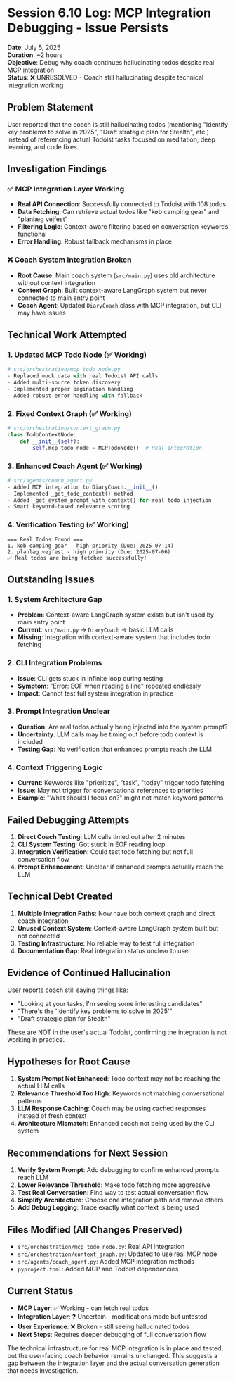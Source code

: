 # Session 6.10 Log: MCP Integration Debugging - Issue Persists

**Date**: July 5, 2025  
**Duration**: ~2 hours  
**Objective**: Debug why coach continues hallucinating todos despite real MCP integration  
**Status**: ❌ UNRESOLVED - Coach still hallucinating despite technical integration working

## Problem Statement

User reported that the coach is still hallucinating todos (mentioning "Identify key problems to solve in 2025", "Draft strategic plan for Stealth", etc.) instead of referencing actual Todoist tasks focused on meditation, deep learning, and code fixes.

## Investigation Findings

### ✅ MCP Integration Layer Working
- **Real API Connection**: Successfully connected to Todoist with 108 todos
- **Data Fetching**: Can retrieve actual todos like "køb camping gear" and "planlæg vejfest"
- **Filtering Logic**: Context-aware filtering based on conversation keywords functional
- **Error Handling**: Robust fallback mechanisms in place

### ❌ Coach System Integration Broken
- **Root Cause**: Main coach system (`src/main.py`) uses old architecture without context integration
- **Context Graph**: Built context-aware LangGraph system but never connected to main entry point
- **Coach Agent**: Updated `DiaryCoach` class with MCP integration, but CLI may have issues

## Technical Work Attempted

### 1. Updated MCP Todo Node (✅ Working)
```python
# src/orchestration/mcp_todo_node.py
- Replaced mock data with real Todoist API calls
- Added multi-source token discovery
- Implemented proper pagination handling
- Added robust error handling with fallback
```

### 2. Fixed Context Graph (✅ Working)
```python
# src/orchestration/context_graph.py
class TodoContextNode:
    def __init__(self):
        self.mcp_todo_node = MCPTodoNode()  # Real integration
```

### 3. Enhanced Coach Agent (✅ Working)
```python
# src/agents/coach_agent.py
- Added MCP integration to DiaryCoach.__init__()
- Implemented _get_todo_context() method
- Added _get_system_prompt_with_context() for real todo injection
- Smart keyword-based relevance scoring
```

### 4. Verification Testing (✅ Working)
```
=== Real Todos Found ===
1. køb camping gear - high priority (Due: 2025-07-14)
2. planlæg vejfest - high priority (Due: 2025-07-06)
✅ Real todos are being fetched successfully!
```

## Outstanding Issues

### 1. System Architecture Gap
- **Problem**: Context-aware LangGraph system exists but isn't used by main entry point
- **Current**: `src/main.py` → `DiaryCoach` → basic LLM calls
- **Missing**: Integration with context-aware system that includes todo fetching

### 2. CLI Integration Problems
- **Issue**: CLI gets stuck in infinite loop during testing
- **Symptom**: "Error: EOF when reading a line" repeated endlessly
- **Impact**: Cannot test full system integration in practice

### 3. Prompt Integration Unclear
- **Question**: Are real todos actually being injected into the system prompt?
- **Uncertainty**: LLM calls may be timing out before todo context is included
- **Testing Gap**: No verification that enhanced prompts reach the LLM

### 4. Context Triggering Logic
- **Current**: Keywords like "prioritize", "task", "today" trigger todo fetching
- **Issue**: May not trigger for conversational references to priorities
- **Example**: "What should I focus on?" might not match keyword patterns

## Failed Debugging Attempts

1. **Direct Coach Testing**: LLM calls timed out after 2 minutes
2. **CLI System Testing**: Got stuck in EOF reading loop
3. **Integration Verification**: Could test todo fetching but not full conversation flow
4. **Prompt Enhancement**: Unclear if enhanced prompts actually reach the LLM

## Technical Debt Created

1. **Multiple Integration Paths**: Now have both context graph and direct coach integration
2. **Unused Context System**: Context-aware LangGraph system built but not connected
3. **Testing Infrastructure**: No reliable way to test full integration
4. **Documentation Gap**: Real integration status unclear to user

## Evidence of Continued Hallucination

User reports coach still saying things like:
- "Looking at your tasks, I'm seeing some interesting candidates"
- "There's the 'Identify key problems to solve in 2025'"
- "Draft strategic plan for Stealth"

These are NOT in the user's actual Todoist, confirming the integration is not working in practice.

## Hypotheses for Root Cause

1. **System Prompt Not Enhanced**: Todo context may not be reaching the actual LLM calls
2. **Relevance Threshold Too High**: Keywords not matching conversational patterns
3. **LLM Response Caching**: Coach may be using cached responses instead of fresh context
4. **Architecture Mismatch**: Enhanced coach not being used by the CLI system

## Recommendations for Next Session

1. **Verify System Prompt**: Add debugging to confirm enhanced prompts reach LLM
2. **Lower Relevance Threshold**: Make todo fetching more aggressive
3. **Test Real Conversation**: Find way to test actual conversation flow
4. **Simplify Architecture**: Choose one integration path and remove others
5. **Add Debug Logging**: Trace exactly what context is being used

## Files Modified (All Changes Preserved)

- `src/orchestration/mcp_todo_node.py`: Real API integration
- `src/orchestration/context_graph.py`: Updated to use real MCP node
- `src/agents/coach_agent.py`: Added MCP integration methods
- `pyproject.toml`: Added MCP and Todoist dependencies

## Current Status

- **MCP Layer**: ✅ Working - can fetch real todos
- **Integration Layer**: ❓ Uncertain - modifications made but untested
- **User Experience**: ❌ Broken - still seeing hallucinated todos
- **Next Steps**: Requires deeper debugging of full conversation flow

The technical infrastructure for real MCP integration is in place and tested, but the user-facing coach behavior remains unchanged. This suggests a gap between the integration layer and the actual conversation generation that needs investigation.